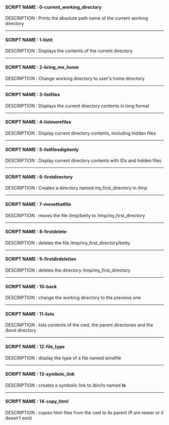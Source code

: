 #### SCRIPT NAME : 0-current_working_directory
DESCRIPTION : Prints the absolute path name of the current working directory

--- 

#### SCRIPT NAME : 1-listit
DESCRIPTION : Displays the contents of the current directory

--- 

#### SCRIPT NAME : 2-bring_me_home
DESCRIPTION : Change working directory to user's home directory

--- 

#### SCRIPT NAME : 3-listfiles
DESCRIPTION : Displays the current directory contents in long format

--- 

#### SCRIPT NAME : 4-listmorefiles
DESCRIPTION : Display current directory contents, including hidden files
 
---

#### SCRIPT NAME : 5-listfilesdigitonly
DESCRIPTION : Display current directory contents with IDs and hidden files

---

#### SCRIPT NAME : 6-firstdirectory
DESCRIPTION : Creates a directory named my_first_directory in /tmp

---

#### SCRIPT NAME : 7-movethatfile
DESCRIPTION : moves the file /tmp/betty to /tmp/my_first_directory

---

#### SCRIPT NAME : 8-firstdelete
DESCRIPTION : deletes the file /tmp/my_first_directory/betty

---

#### SCRIPT NAME : 9-firstdirdeletion
DESCRIPTION : deletes the directory /tmp/my_first_directory

---

#### SCRIPT NAME : 10-back
DESCRIPTION : change the working directory to the previous one

---

#### SCRIPT NAME : 11-lists
DESCRIPTION : lists contents of the cwd, the parent directories and the /boot directory

---

#### SCRIPT NAME : 12-file_type
DESCRIPTION : display the type of a file named iamafile 

---

#### SCRIPT NAME : 13-symboic_link
DESCRIPTION : creates a symbolic link to /bin/ls named __ls__ 


---

#### SCRIPT NAME : 14-copy_html
DESCRIPTION : copies html files from the cwd to its parent iff are newer or it doesn't exist 


